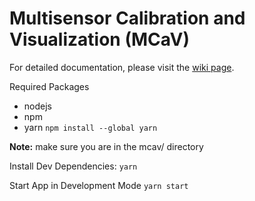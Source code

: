 # Multisensor Calibration and Visualization (MCaV)

For detailed documentation, please visit the [wiki page](https://github.com/ryanlin/mcav/wiki).


Required Packages
- nodejs
- npm
- yarn
`npm install --global yarn`

**Note:** make sure you are in the mcav/ directory

Install Dev Dependencies:
`yarn`

Start App in Development Mode
`yarn start`



